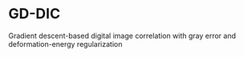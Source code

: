 # GD-DIC
Gradient descent-based digital image correlation with gray error and deformation-energy regularization
